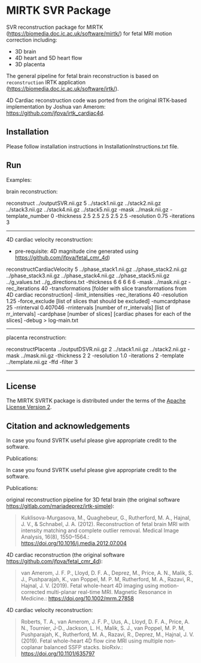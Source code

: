 MIRTK SVR Package
====================


SVR reconstruction package for MIRTK (https://biomedia.doc.ic.ac.uk/software/mirtk/) for fetal MRI motion correction including:
- 3D brain
- 4D heart and 5D heart flow
- 3D placenta


The general pipeline for fetal brain reconstruction is based on `reconstruction` IRTK application (https://biomedia.doc.ic.ac.uk/software/irtk/).

4D Cardiac reconstruction code was ported from the original IRTK-based implementation by Joshua van Amerom: https://github.com/jfpva/irtk_cardiac4d.


Installation 
------------

Please follow installation instructions in InstallationInstructions.txt file. 


Run
---

Examples: 


brain reconstruction:

reconstruct ../outputSVR.nii.gz  5 ../stack1.nii.gz ../stack2.nii.gz ../stack3.nii.gz ../stack4.nii.gz ../stack5.nii.gz -mask ../mask.nii.gz  -template_number 0 -thickness 2.5 2.5 2.5 2.5 2.5 -resolution 0.75 -iterations 3 
 
 ---
4D cardiac velocity reconstruction:
- pre-requisite: 4D magnitude cine generated using https://github.com/jfpva/fetal_cmr_4d)
 
reconstructCardiacVelocity 5 ../phase_stack1.nii.gz ../phase_stack2.nii.gz ../phase_stack3.nii.gz ../phase_stack4.nii.gz ../phase_stack5.nii.gz ../g_values.txt ../g_directions.txt -thickness 6 6 6 6 6 -mask ../mask.nii.gz -rec_iterations 40 -transformations [folder with slice transformations from 4D cardiac reconstruction] -limit_intensities -rec_iterations 40 -resolution 1.25 -force_exclude [list of slices that should be excluded] -numcardphase 25 -rrinterval 0.407046 -rrintervals [number of rr_intervals] [list of rr_intervals] -cardphase [number of slices] [cardiac phases for each of the slices] -debug > log-main.txt


 ---
placenta reconstruction:
 
reconstructPlacenta ../outputDSVR.nii.gz  2 ../stack1.nii.gz ../stack2.nii.gz  -mask ../mask.nii.gz  -thickness 2 2 -resolution 1.0 -iterations 2 -template ../template.nii.gz -ffd -filter 3 
 
  ---
 


License
-------

The MIRTK SVRTK package is distributed under the terms of the
[Apache License Version 2](http://www.apache.org/licenses/LICENSE-2.0).



Citation and acknowledgements
-----------------------------

In case you found SVRTK useful please give appropriate credit to the software.

Publications:

In case you found SVRTK useful please give appropriate credit to the software.

Publications:

original reconstruction pipeline for 3D fetal brain (the original software https://gitlab.com/mariadeprez/irtk-simple):
> Kuklisova-Murgasova, M., Quaghebeur, G., Rutherford, M. A., Hajnal, J. V., & Schnabel, J. A. (2012). Reconstruction of fetal brain MRI with intensity matching and complete outlier removal. Medical Image Analysis, 16(8), 1550–1564.: https://doi.org/10.1016/j.media.2012.07.004


4D cardiac reconstruction (the original software https://github.com/jfpva/fetal_cmr_4d):
> van Amerom, J. F. P., Lloyd, D. F. A., Deprez, M., Price, A. N., Malik, S. J., Pushparajah, K., van Poppel, M. P. M, Rutherford, M. A., Razavi, R., Hajnal, J. V. (2019). Fetal whole-heart 4D imaging using motion-corrected multi-planar real-time MRI. Magnetic Resonance in Medicine.: https://doi.org/10.1002/mrm.27858

4D cardiac velocity reconstruction:
> Roberts, T. A., van Amerom, J. F. P., Uus, A., Lloyd, D. F. A., Price, A. N., Tournier, J-D., Jackson, L. H., Malik, S. J., van Poppel, M. P. M, Pushparajah, K., Rutherford, M. A., Razavi, R., Deprez, M., Hajnal, J. V. (2019). Fetal whole-heart 4D flow cine MRI using multiple non-coplanar balanced SSFP stacks. bioRxiv.: https://doi.org/10.1101/635797

 
